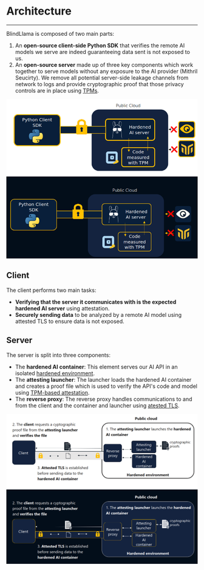 # Architecture
________________________________________________________

BlindLlama is composed of two main parts:

1. An **open-source client-side Python SDK** that verifies the remote AI models we serve are indeed guaranteeing data sent is not exposed to us.
2. An **open-source server** made up of three key components which work together to serve models without any exposure to the AI provider (Mithril Seucirty). We remove all potential server-side leakage channels from network to logs and provide cryptographic proof that those privacy controls are in place using [TPMs](../concepts/TPMs.md).

![arch-light](../../assets/arch-light.png#only-light)
![arch-dark](../../assets/arch-dark.png#only-dark)

## Client

The client performs two main tasks:

+ **Verifying that the server it communicates with is the expected hardened AI server** using attestation.
+ **Securely sending data** to be analyzed by a remote AI model using attested TLS to ensure data is not exposed.

## Server

The server is split into three components:

+ The **hardened AI container**: This element serves our AI API in an isolated [hardened environment](../concepts/hardened-systems.md).
+ The **attesting launcher**: The launcher loads the hardened AI container and creates a proof file which is used to verify the API's code and model using [TPM-based attestation](../concepts/TPMs.md). 
+ The **reverse proxy**: The reverse proxy handles communications to and from the client and the container and launcher using [atested TLS](../concepts/attested-tls.md).

![serv-arch-light](../../assets/serv-arch-light.png#only-light)
![serv-arch-dark](../../assets/serv-arch-dark.png#only-dark)